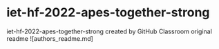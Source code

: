 # iet-hf-2022-apes-together-strong
iet-hf-2022-apes-together-strong created by GitHub Classroom
original readme ![authors_readme.md]
